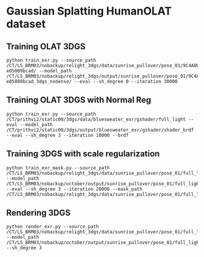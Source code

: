 # Gaussian Splatting HumanOLAT dataset

## Training OLAT 3DGS

```
python train_exr.py --source_path /CT/LS_BRM03/nobackup/relight_3dgs/data/sunrise_pullover/pose_01/9C4A0003-e05009bcad/ --model_path /CT/LS_BRM03/nobackup/relight_3dgs/output/sunrise_pullover/pose_01/9C4A0003-e05009bcad_3dgs_nodense/ --eval --sh_degree 0 --iteration 30000
```

## Training OLAT 3DGS with Normal Reg

```
python train_exr.py --source_path /CT/prithvi2/static00/3dgs/data/bluesweater_exr/gshader/full_light --eval --model_path /CT/prithvi2/static00/3dgs/output/bluesweater_exr/gshader/shader_brdf --eval --sh_degree 3 --iteration 10000 --brdf
```

## Training 3DGS with scale regularization
```
python train_exr_mask.py --source_path /CT/LS_BRM03/nobackup/relight_3dgs/data/sunrise_pullover/pose_01/full_light_mask --model_path /CT/LS_BRM03/nobackup/october/output/sunrise_pullover/pose_01/full_light_mask_exr --eval --sh_degree 3 --iteration 20000 --mask_path /CT/LS_BRM03/nobackup/relight_3dgs/data/sunrise_pullover/pose_01/full_light_mask
```

## Rendering 3DGS

```
python render_exr.py --source_path /CT/LS_BRM03/nobackup/relight_3dgs/data/sunrise_pullover/pose_01/full_light_mask_512 --model_path /CT/LS_BRM03/nobackup/october/output/sunrise_pullover/pose_01/full_light_mask_512  --sh_degree 3
```
